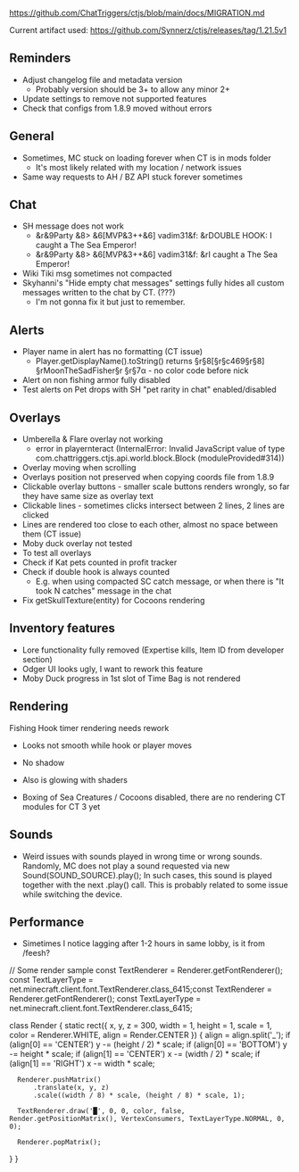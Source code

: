 https://github.com/ChatTriggers/ctjs/blob/main/docs/MIGRATION.md

Current artifact used: https://github.com/Synnerz/ctjs/releases/tag/1.21.5v1

## Reminders

- Adjust changelog file and metadata version
  - Probably version should be 3+ to allow any minor 2+
- Update settings to remove not supported features
- Check that configs from 1.8.9 moved without errors

## General

- Sometimes, MC stuck on loading forever when CT is in mods folder
  - It's most likely related with my location / network issues
- Same way requests to AH / BZ API stuck forever sometimes

## Chat

- SH message does not work
  - &r&9Party &8> &6[MVP&3++&6] vadim31&f: &rDOUBLE HOOK: I caught a The Sea Emperor!
  - &r&9Party &8> &6[MVP&3++&6] vadim31&f: &rI caught a The Sea Emperor!
- Wiki Tiki msg sometimes not compacted
- Skyhanni's "Hide empty chat messages" settings fully hides all custom messages written to the chat by CT. (???)
  - I'm not gonna fix it but just to remember.

## Alerts

- Player name in alert has no formatting (CT issue)
  - Player.getDisplayName().toString() returns §r§8[§r§c469§r§8] §rMoonTheSadFisher§r §r§7α - no color code before nick
- Alert on non fishing armor fully disabled
- Test alerts on Pet drops with SH "pet rarity in chat" enabled/disabled

## Overlays

- Umberella & Flare overlay not working 
  - error in playernteract (InternalError: Invalid JavaScript value of type com.chattriggers.ctjs.api.world.block.Block (moduleProvided#314))
- Overlay moving when scrolling
- Overlays position not preserved when copying coords file from 1.8.9
- Clickable overlay buttons - smaller scale buttons renders wrongly, so far they have same size as overlay text
- Clickable lines - sometimes clicks intersect between 2 lines, 2 lines are clicked
- Lines are rendered too close to each other, almost no space between them (CT issue)
- Moby duck overlay not tested
- To test all overlays
- Check if Kat pets counted in profit tracker
- Check if double hook is always counted
  - E.g. when using compacted SC catch message, or when there is "It took N catches" message in the chat
- Fix getSkullTexture(entity) for Cocoons rendering

## Inventory features

- Lore functionality fully removed (Expertise kills, Item ID from developer section)
- Odger UI looks ugly, I want to rework this feature
- Moby Duck progress in 1st slot of Time Bag is not rendered

## Rendering

Fishing Hook timer rendering needs rework
- Looks not smooth while hook or player moves
- No shadow
- Also is glowing with shaders

- Boxing of Sea Creatures / Cocoons disabled, there are no rendering CT modules for CT 3 yet

## Sounds

- Weird issues with sounds played in wrong time or wrong sounds. Randomly, MC does not play a sound requested via new Sound(SOUND_SOURCE).play();
In such cases, this sound is played together with the next .play() call.
This is probably related to some issue while switching the device.

## Performance
- Simetimes I notice lagging after 1-2 hours in same lobby, is it from /feesh?


// Some render sample
const TextRenderer = Renderer.getFontRenderer();
const TextLayerType = net.minecraft.client.font.TextRenderer.class_6415;const TextRenderer = Renderer.getFontRenderer();
const TextLayerType = net.minecraft.client.font.TextRenderer.class_6415;

class Render {
  static rect({ x, y, z = 300, width = 1, height = 1, scale = 1, color = Renderer.WHITE, align = Render.CENTER }) {
      align = align.split('_');
      if (align[0] == 'CENTER') y -= (height / 2) * scale;
      if (align[0] == 'BOTTOM') y -= height * scale;
      if (align[1] == 'CENTER') x -= (width / 2) * scale;
      if (align[1] == 'RIGHT') x -= width * scale;
  
      Renderer.pushMatrix()
          .translate(x, y, z)
          .scale((width / 8) * scale, (height / 8) * scale, 1);
  
      TextRenderer.draw('█', 0, 0, color, false, Render.getPositionMatrix(), VertexConsumers, TextLayerType.NORMAL, 0, 0);
  
      Renderer.popMatrix();
  }
}